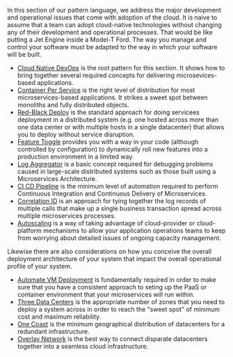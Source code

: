 In this section of our pattern language, we address the major development and operational issues that come with adoption of the cloud.  It is naive to assume that a team can adopt cloud-native technologies without changing any of their development and operational processes.  That would be like putting a Jet Engine inside a Model-T Ford.  The way you manage and control your software must be adapted to the way in which your software will be built.

+ [Cloud Native DevOps](Cloud-Native-DevOps.md) is the root pattern for this section.  It shows how to bring together several required concepts for delivering microsevices-based applications.
+ [Container Per Service](Container-Per-Service.md) is the right level of distribution for most microservices-based applications.  It strikes a sweet spot between monoliths and fully distributed objects.
+ [Red-Black Deploy](Red-Black-Deploy.md) is the standard approach for doing servicees deployment in a distributed system (e.g. one hosted across more than one data center or with multiple hosts in a single datacenter) that allows you to deploy without service disruption.
+ [Feature Toggle](Feature-Toggle.md) provides you with a way in your code (although controlled by configuration) to dynamically roll new features into a production environment in a limited way.
+ [Log Aggregator](Log-Aggregator.md) is a basic concept required for debugging problems caused in large-scale distributed systems such as those built using a Microservices Architecture.
+ [CI CD Pipeline](CD-Pipeline.md) is the minimum level of automation required to perform Continuous Integration and Continuous Delivery of Microservices.
+ [Correlation ID](Correlation-ID.md) is an approach for tying together the log records of multiple calls that make up a single business transaction spread across multiple microservices processes.
+ [Autoscaling](Autoscale.md) is a way of taking advantage of cloud-provider or cloud-platform mechanisms to allow your application operations teams to keep from worrying about detailed issues of ongoing capacity management.

Likewise there are also considerations on how you conceive the overall deployment architecture of your system that impact the overall operational profile of your system.

+ [Automate VM Deployment](Automate-Deployment.md) is fundamentally required in order to make sure that you have a consistent approach to seting up the PaaS or container environment that your microservices will run within.
+ [Three Data Centers](Three-Data-Centers.md) is the appropriate number of zones that you need to deploy a system across in order to reach the "sweet spot" of minimum cost and maximum reliability.
+ [One Coast](One-Coast.md) is the minimum geographical distribution of datacenters for a redundant infrastructure.
+ [Overlay Network](Overlay-Network.md) is the best way to connect disparate datacenters together into a seamless cloud infrastructure.

